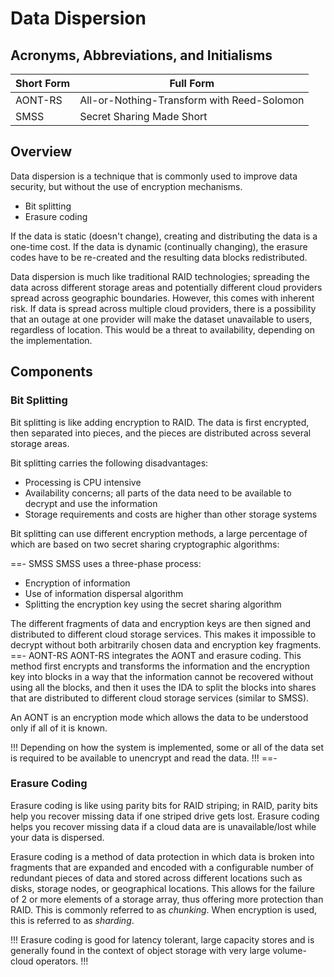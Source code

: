 # Data Dispersion

## Acronyms, Abbreviations, and Initialisms

| Short Form | Full Form |
| - | - |
| AONT-RS | All-or-Nothing-Transform with Reed-Solomon |
| SMSS | Secret Sharing Made Short |

## Overview

Data dispersion is a technique that is commonly used to improve data security, but without the use of encryption mechanisms.

- Bit splitting
- Erasure coding

If the data is static (doesn't change), creating and distributing the data is a one-time cost. If the data is dynamic (continually changing), the erasure codes have to be re-created and the resulting data blocks redistributed.

Data dispersion is much like traditional RAID technologies; spreading the data across different storage areas and potentially different cloud providers spread across geographic boundaries. However, this comes with inherent risk. If data is spread across multiple cloud providers, there is a possibility that an outage at one provider will make the dataset unavailable to users, regardless of location. This would be a threat to availability, depending on the implementation.

## Components

### Bit Splitting

Bit splitting is like adding encryption to RAID. The data is first encrypted, then separated into pieces, and the pieces are distributed across several storage areas.

Bit splitting carries the following disadvantages:

- Processing is CPU intensive
- Availability concerns; all parts of the data need to be available to decrypt and use the information
- Storage requirements and costs are higher than other storage systems

Bit splitting can use different encryption methods, a large percentage of which are based on two secret sharing cryptographic algorithms:

==- SMSS
SMSS uses a three-phase process:

- Encryption of information
- Use of information dispersal algorithm
- Splitting the encryption key using the secret sharing algorithm

The different fragments of data and encryption keys are then signed and distributed to different cloud storage services. This makes it impossible to decrypt without both arbitrarily chosen data and encryption key fragments.
==- AONT-RS
AONT-RS integrates the AONT and erasure coding. This method first encrypts and transforms the information and the encryption key into blocks in a way that the information cannot be recovered without using all the blocks, and then it uses the IDA to split the blocks into shares that are distributed to different cloud storage services (similar to SMSS).

An AONT is an encryption mode which allows the data to be understood only if all of it is known.

!!!
Depending on how the system is implemented, some or all of the data set is required to be available to unencrypt and read the data.
!!!
==-

### Erasure Coding

Erasure coding is like using parity bits for RAID striping; in RAID, parity bits help you recover missing data if one striped drive gets lost. Erasure coding helps you recover missing data if a cloud data are is unavailable/lost while your data is dispersed.

Erasure coding is a method of data protection in which data is broken into fragments that are expanded and encoded with a configurable number of redundant pieces of data and stored across different locations such as disks, storage nodes, or geographical locations. This allows for the failure of 2 or more elements of a storage array, thus offering more protection than RAID. This is commonly referred to as *chunking*. When encryption is used, this is referred to as *sharding*.

!!!
Erasure coding is good for latency tolerant, large capacity stores and is generally found in the context of object storage with very large volume-cloud operators.
!!!
